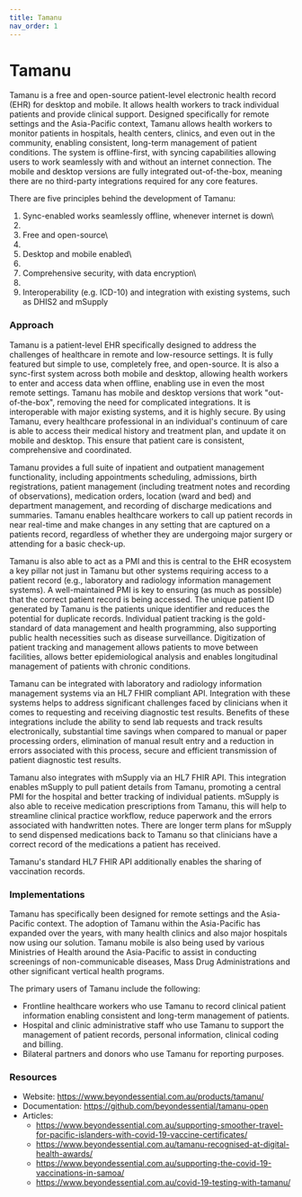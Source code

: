 ```yaml
---
title: Tamanu
nav_order: 1
---
```


# Tamanu

Tamanu is a free and open-source patient-level electronic health record
(EHR) for desktop and mobile. It allows health workers to track
individual patients and provide clinical support. Designed specifically
for remote settings and the Asia-Pacific context, Tamanu allows health
workers to monitor patients in hospitals, health centers, clinics, and
even out in the community, enabling consistent, long-term management of
patient conditions. The system is offline-first, with syncing
capabilities allowing users to work seamlessly with and without an
internet connection. The mobile and desktop versions are fully
integrated out-of-the-box, meaning there are no third-party integrations
required for any core features.

There are five principles behind the development of Tamanu:

1.  Sync-enabled works seamlessly offline, whenever internet is down\
2.  
3.  Free and open-source\
4.  
5.  Desktop and mobile enabled\
6.  
7.  Comprehensive security, with data encryption\
8.  
9.  Interoperability (e.g. ICD-10) and integration with existing
    systems, such as DHIS2 and mSupply

### Approach

Tamanu is a patient-level EHR specifically designed to address the
challenges of healthcare in remote and low-resource settings. It is
fully featured but simple to use, completely free, and open-source. It
is also a sync-first system across both mobile and desktop, allowing
health workers to enter and access data when offline, enabling use in
even the most remote settings. Tamanu has mobile and desktop versions
that work "out-of-the-box\", removing the need for complicated
integrations. It is interoperable with major existing systems, and it is
highly secure. By using Tamanu, every healthcare professional in an
individual\'s continuum of care is able to access their medical history
and treatment plan, and update it on mobile and desktop. This ensure
that patient care is consistent, comprehensive and coordinated.

Tamanu provides a full suite of inpatient and outpatient management
functionality, including appointments scheduling, admissions, birth
registrations, patient management (including treatment notes and
recording of observations), medication orders, location (ward and bed)
and department management, and recording of discharge medications and
summaries. Tamanu enables healthcare workers to call up patient records
in near real-time and make changes in any setting that are captured on a
patients record, regardless of whether they are undergoing major surgery
or attending for a basic check-up.

Tamanu is also able to act as a PMI and this is central to the EHR
ecosystem a key pillar not just in Tamanu but other systems requiring
access to a patient record (e.g., laboratory and radiology information
management systems). A well-maintained PMI is key to ensuring (as much
as possible) that the correct patient record is being accessed. The
unique patient ID generated by Tamanu is the patients unique identifier
and reduces the potential for duplicate records. Individual patient
tracking is the gold-standard of data management and health programming,
also supporting public health necessities such as disease surveillance.
Digitization of patient tracking and management allows patients to move
between facilities, allows better epidemiological analysis and enables
longitudinal management of patients with chronic conditions.

Tamanu can be integrated with laboratory and radiology information
management systems via an HL7 FHIR compliant API. Integration with these
systems helps to address significant challenges faced by clinicians when
it comes to requesting and receiving diagnostic test results. Benefits
of these integrations include the ability to send lab requests and track
results electronically, substantial time savings when compared to manual
or paper processing orders, elimination of manual result entry and a
reduction in errors associated with this process, secure and efficient
transmission of patient diagnostic test results.

Tamanu also integrates with mSupply via an HL7 FHIR API. This
integration enables mSupply to pull patient details from Tamanu,
promoting a central PMI for the hospital and better tracking of
individual patients. mSupply is also able to receive medication
prescriptions from Tamanu, this will help to streamline clinical
practice workflow, reduce paperwork and the errors associated with
handwritten notes. There are longer term plans for mSupply to send
dispensed medications back to Tamanu so that clinicians have a correct
record of the medications a patient has received.

Tamanu's standard HL7 FHIR API additionally enables the sharing of
vaccination records.

### Implementations

Tamanu has specifically been designed for remote settings and the
Asia-Pacific context. The adoption of Tamanu within the Asia-Pacific has
expanded over the years, with many health clinics and also major
hospitals now using our solution. Tamanu mobile is also being used by
various Ministries of Health around the Asia-Pacific to assist in
conducting screenings of non-communicable diseases, Mass Drug
Administrations and other significant vertical health programs.

The primary users of Tamanu include the following:

- Frontline healthcare workers who use Tamanu to record clinical patient
  information enabling consistent and long-term management of patients.
- Hospital and clinic administrative staff who use Tamanu to support the
  management of patient records, personal information, clinical coding
  and billing.
- Bilateral partners and donors who use Tamanu for reporting purposes.

### Resources

- Website: <https://www.beyondessential.com.au/products/tamanu/>
- Documentation: <https://github.com/beyondessential/tamanu-open>
- Articles:
  - <https://www.beyondessential.com.au/supporting-smoother-travel-for-pacific-islanders-with-covid-19-vaccine-certificates/>
  - <https://www.beyondessential.com.au/tamanu-recognised-at-digital-health-awards/>
  - <https://www.beyondessential.com.au/supporting-the-covid-19-vaccinations-in-samoa/>
  - <https://www.beyondessential.com.au/covid-19-testing-with-tamanu/>
